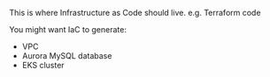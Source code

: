 This is where Infrastructure as Code should live.
e.g. Terraform code

You might want IaC to generate:
 - VPC
 - Aurora MySQL database
 - EKS cluster
